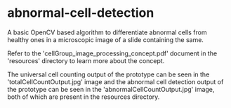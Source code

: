 # abnormal-cell-detection
A basic OpenCV based algorithm to differentiate abnormal cells from healthy ones in a microscopic image of a slide containing the same.

Refer to the 'cellGroup_image_processing_concept.pdf' document in the 'resources' directory to learn more about the concept.

The universal cell counting output of the prototype can be seen in the 'totalCellCountOutput.jpg' image and the abnormal cell detection output of the prototype can be seen in the 'abnormalCellCountOutput.jpg' image, both of which are present in the resources directory.
